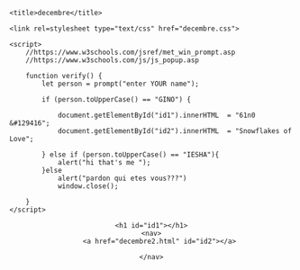 <!DOCTYPE html>
<head>
    <meta charset = "UTF-8">
    <meta name="author" content="Iesha">
    <meta name="description" content="Warmth" >
    <meta name="keywords" content="thank you">
    <meta name="viewport" content="width=device-width, initial-scale=1.0">

    <title>decembre</title>

    <link rel=stylesheet type="text/css" href="decembre.css">

    <script>
        //https://www.w3schools.com/jsref/met_win_prompt.asp
        //https://www.w3schools.com/js/js_popup.asp

        function verify() {
            let person = prompt("enter YOUR name");
            
            if (person.toUpperCase() == "GINO") {

                document.getElementById("id1").innerHTML  = "61n0 &#129416";
                document.getElementById("id2").innerHTML  = "Snowflakes of Love";

            } else if (person.toUpperCase() == "IESHA"){
                alert("hi that's me "); 
            }else
                alert("pardon qui etes vous???")
                window.close();    

        }
    </script>

</head>
<body onload="verify()">
<header> 
    
    <h1 id="id1"></h1>
    <nav>
        <a href="decembre2.html" id="id2"></a>
        
    </nav>
    
</body>
</html>
